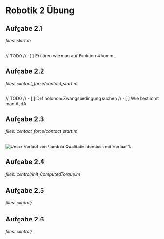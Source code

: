 # Robotik 2 Übung
## Aufgabe 2.1 
###### files: start.m

// TODO 
// -[ ] Erklären wie man auf Funktion 4 kommt. 


## Aufgabe 2.2 
###### files: contact_force/contact_start.m

// TODO 
// - [ ] Def holonom Zwangsbedingung suchen
// - [ ] Wie bestimmt man A, dA

## Aufgabe 2.3 
###### files: contact_force/contact_start.m
![Unser Verlauf von $\lambda$ ](res/2.3.png)
Qualitativ identisch mit Verlauf 1. 

## Aufgabe 2.4 
###### files: control/init_ComputedTorque.m

## Aufgabe 2.5 
###### files: control/
## Aufgabe 2.6 
###### files: control/


